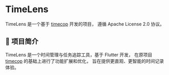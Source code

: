 # TimeLens

TimeLens 是一个基于 [timecop](https://github.com/hamaluik/timecop) 开发的项目，
遵循 Apache License 2.0 协议。

## 🧭 项目简介
TimeLens 是一个时间管理与任务追踪工具，基于 Flutter 开发，
在原项目 [timecop](https://github.com/hamaluik/timecop) 的基础上进行了功能扩展和优化，
旨在提供更直观、更智能的时间记录体验。
